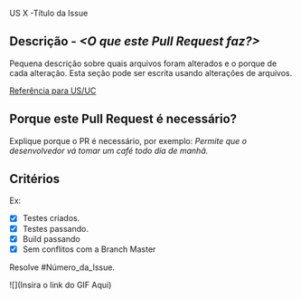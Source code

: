 US X -Título da Issue

## Descrição - _<O que este Pull Request faz?>_
Pequena descrição sobre quais arquivos foram alterados e o porque de cada alteração.
Esta seção pode ser escrita usando alterações de arquivos.

[Referência para US/UC](#)

## Porque este Pull Request é necessário?
Explique porque o PR é necessário, por exemplo:
_Permite que o desenvolvedor vá tomar um café todo dia de manhã._

## Critérios

Ex:
- [x] Testes criados.
- [x] Testes passando.
- [x] Build passando
- [x] Sem conflitos com a Branch Master

Resolve #Número_da_Issue.


![](Insira o link do GIF Aqui)
